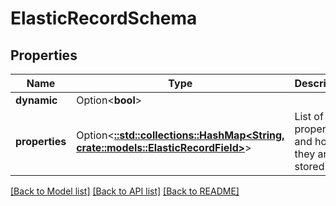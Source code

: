 # ElasticRecordSchema

## Properties

Name | Type | Description | Notes
------------ | ------------- | ------------- | -------------
**dynamic** | Option<**bool**> |  | [optional]
**properties** | Option<[**::std::collections::HashMap<String, crate::models::ElasticRecordField>**](ElasticRecordField.md)> | List of properties and how they are stored | [optional]

[[Back to Model list]](../README.md#documentation-for-models) [[Back to API list]](../README.md#documentation-for-api-endpoints) [[Back to README]](../README.md)


